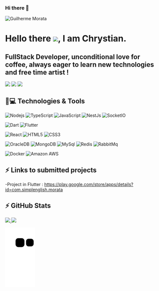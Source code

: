 ### Hi there 👋
<p align="left"><img src="https://komarev.com/ghpvc/?username=GuilhermeMorata" alt="Guilherme Morata" /></p>

<h1 align = "justify"> Hello there <img src="https://media.giphy.com/media/hvRJCLFzcasrR4ia7z/giphy.gif" width="25px">, I am Chrystian.</h1>
<p align = "justify"><h2>FullStack Developer, unconditional love for coffee, always eager to learn new technologies and free time artist !</h2></p>

[<img src="https://img.shields.io/badge/linkedin-%230077B5.svg?&style=for-the-badge&logo=linkedin&logoColor=white" />](linkedin.com/in/guilherme-morata-05425214b/) 
[<img src="https://img.shields.io/badge/-Gmail-%23333?style=for-the-badge&logo=gmail&logoColor=white" />](mailto:gui_morata@hotmail.com)
[<img src="https://img.shields.io/badge/instagram-%23E4405F.svg?&style=for-the-badge&logo=instagram&logoColor=white" />](https://www.instagram.com/moratagui/)


## 🚀💻 Technologies & Tools

![Nodejs](https://img.shields.io/badge/Node.js-339933?style=for-the-badge&logo=nodedotjs&logoColor=white)
![TypeScript](https://img.shields.io/badge/TypeScript-007ACC?style=for-the-badge&logo=typescript&logoColor=white)
![JavaScript](https://img.shields.io/badge/JavaScript-323330?style=for-the-badge&logo=javascript&logoColor=F7DF1E)
![NestJs](https://img.shields.io/badge/nestjs-E0234E?style=for-the-badge&logo=nestjs&logoColor=white)
![SocketIO](https://img.shields.io/badge/Socket.io-010101?&style=for-the-badge&logo=Socket.io&logoColor=white)

![Dart](https://img.shields.io/badge/-Dart-333333?style=for-the-badge&logo=Dart&logoColor=007396)
![Flutter](https://img.shields.io/badge/-Flutter-333333?style=for-the-badge&logo=Flutter&logoColor=007396)

![React](https://img.shields.io/badge/React-20232A?style=for-the-badge&logo=react&logoColor=61DAFB)
![HTML5](https://img.shields.io/badge/HTML5-E34F26?style=for-the-badge&logo=html5&logoColor=white)
![CSS3](https://img.shields.io/badge/CSS3-1572B6?style=for-the-badge&logo=css3&logoColor=white)

![OracleDB](https://img.shields.io/badge/Oracle-F80000?style=for-the-badge&logo=oracle&logoColor=black)
![MongoDB](https://img.shields.io/badge/MongoDB-4EA94B?style=for-the-badge&logo=mongodb&logoColor=white)
![MySql](https://img.shields.io/badge/MySQL-005C84?style=for-the-badge&logo=mysql&logoColor=white)
![Redis](https://img.shields.io/badge/redis-CC0000.svg?&style=for-the-badge&logo=redis&logoColor=white)
![RabbitMq](https://img.shields.io/badge/rabbitmq-%23FF6600.svg?&style=for-the-badge&logo=rabbitmq&logoColor=white)

![Docker](https://img.shields.io/badge/Docker-2CA5E0?style=for-the-badge&logo=docker&logoColor=whit)
![Amazon AWS](https://img.shields.io/badge/Amazon_AWS-FF9900?style=for-the-badge&logo=amazonaws&logoColor=white)

## ⚡ Links to submitted projects

-Project in Flutter : https://play.google.com/store/apps/details?id=com.simplenglish.morata

## ⚡ GitHub Stats
 <div>
    <a href="https://github.com/GuilhermeMorata">
    <img height="180em" src="https://github-readme-stats.vercel.app/api?username=GuilhermeMorata&show_icons=true&count_private=true&show_icons=true&include_all_commits=true&theme=dracula"/>
    <img height="180em" src="https://github-readme-stats.vercel.app/api/top-langs/?username=GuilhermeMorata&hide=TeX&layout=compact&theme=dracula"/>
</div>
    
![Snake animation](https://github.com/rafaballerini/rafaballerini/blob/output/github-contribution-grid-snake.svg)  
